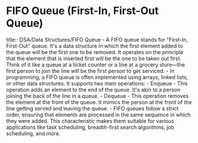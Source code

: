 # FIFO Queue (First-In, First-Out Queue)
title:: DSA/Data Structures/FIFO Queue
	- A FIFO queue stands for "First-In, First-Out" queue. It's a data structure in which the first element added to the queue will be the first one to be removed. It operates on the principle that the element that is inserted first will be the one to be taken out first. Think of it like a queue at a ticket counter or a line at a grocery store—the first person to join the line will be the first person to get serviced.
	- In programming, a FIFO queue is often implemented using arrays, linked lists, or other data structures. It supports two main operations:
		- Enqueue
			- This operation adds an element to the end of the queue. It's akin to a person joining the back of the line in a queue.
		- Dequeue
			- This operation removes the element at the front of the queue. It mimics the person at the front of the line getting served and leaving the queue.
	- FIFO queues follow a strict order, ensuring that elements are processed in the same sequence in which they were added. This characteristic makes them suitable for various applications like task scheduling, breadth-first search algorithms, job scheduling, and more.